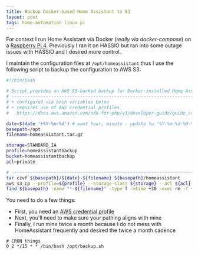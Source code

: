 ```yaml
---
title: Backup Docker-based Home Assistant to S3
layout: post
tags: home-automation linux pi
---
```


For context I run Home Assistant via Docker (*really via docker-compose*) on a [Raspberry Pi 4](https://amzn.to/2Ok2biy).  Previously I ran it on HASSIO but ran into some outage issues with HASSIO and I desired more control.

I maintain the configuration files at `/opt/homeassistant` thus I use the following script to backup the configuration to AWS S3:

```bash
#!/bin/bash

# Script provides an AWS S3-backed backup for Docker-installed Home Assistant
# ---------------------------------------------------------------------------
# + configured via bash variables below
# + requires use of AWS credential profiles
#   https://docs.aws.amazon.com/sdk-for-php/v3/developer-guide/guide_credentials_profiles.html

date=$(date '+%Y-%m-%d') # want hour, minute - update to '%Y-%m-%d-%H-%M'
basepath=/opt
filename=homeassistant.tar.gz

storage=STANDARD_IA
profile=homeassistantbackup
bucket=homeassistantbackup
acl=private

# ---------------------------------------------------------------------------
tar czvf ${basepath}/${date}-${filename} ${basepath}/homeassistant
aws s3 cp --profile=${profile} --storage-class ${storage} --acl ${acl} /opt/${date}-${filename} s3://${bucket}/
find ${basepath} -name "*-${filename}" -type f -mtime +30 -exec rm -f {} \;
```

You need to do a few things:
+ First, you need an [AWS credential profile](https://docs.aws.amazon.com/sdk-for-php/v3/developer-guide/guide_credentials_profiles.html)
+ Next, you'll need to make sure your pathing aligns with mine
+ Finally, I run mine twice a month because I do not mess with HomeAssistant frequently and desired the twice a month cadence

```
# CRON things
0 2 */15 * * /bin/bash /opt/backup.sh
```